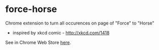 force-horse
===========

Chrome extension to turn all occurences on page of "Force" to "Horse"  
- inspired by xkcd comic - http://xkcd.com/1418


See in Chrome Web Store [here](https://chrome.google.com/webstore/detail/forcehorse/admniokofphkhglpdbipmlaabjlclmip).
